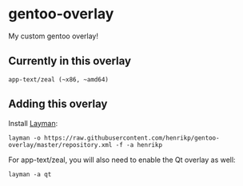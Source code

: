 gentoo-overlay
==============

My custom gentoo overlay!

Currently in this overlay
-------------------------
    app-text/zeal (~x86, ~amd64)

Adding this overlay
-------------------
Install [Layman](http://layman.sourceforge.net/):

    layman -o https://raw.githubusercontent.com/henrikp/gentoo-overlay/master/repository.xml -f -a henrikp

For app-text/zeal, you will also need to enable the Qt overlay as well:

    layman -a qt
